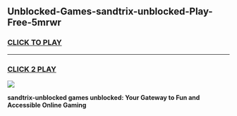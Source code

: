 
## Unblocked-Games-sandtrix-unblocked-Play-Free-5mrwr
<h3>
<a href="https://premium76.site?title=sandtrix-unblocked&ref=23A">CLICK TO PLAY</a></h3>
<hr>

<h3>
<a href="https://premium76.site?title=sandtrix-unblocked&ref=23A">CLICK 2 PLAY</a>
  
</h3>

<a href="https://premium76.site?title=sandtrix-unblocked&ref=23A"><img src="https://clearcache.store/games.png"></a>


**sandtrix-unblocked games unblocked: Your Gateway to Fun and Accessible Online Gaming**
